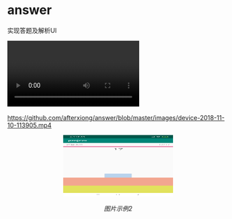 # answer
实现答题及解析UI


![video](https://raw.githubusercontent.com/afterxiong/answer/master/images/device-2018-11-10-113905.mp4)

https://github.com/afterxiong/answer/blob/master/images/device-2018-11-10-113905.mp4

<p align="center">
    <img src="https://github.com/afterxiong/answer/blob/master/images/device-2018-11-10-120931.png" alt="Sample"  width="250" height="140">
    <p align="center">
        <em>图片示例2</em>
    </p>
</p>

